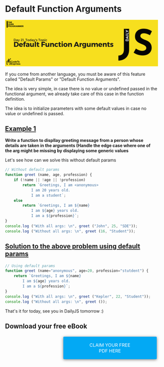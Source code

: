 # Default Function Arguments

![cover](./cover.png)

If you come from another language, you must be aware of this feature called "Default Params" or "Default Function Arguments".

The idea is very simple, in case there is no value or undefined passed in the functional argument, we already take care of this case in the function definition.

The idea is to initialize parameters with some default values in case no value or undefined is passed.

## [Example 1](./1.js)

**Write a function to displlay greeting message from a person whose details are taken in the arguments (Handle the edge case where one of the arg might be missing by displaying some generic values**

Let's see how can we solve this without default params

```js
// Without default params
function greet (name, age, profession) {
    if (!name || !age || !profession)
        return `Greetings, I am <anonymous>
            I am 20 years old.
            I am a student`;
    else   
        return `Greetings, I am ${name}
            I am ${age} years old.
            I am a ${profession}`;
}
console.log ("With all args: \n", greet ("John", 25, "SDE"));
console.log ("Without all args: \n", greet (16, "Student"));
```

## [Solution to the above problem using default params](./1.js)

```js
// Using default params
function greet (name="anonymous", age=20, profession="stutdent") {
    return `Greetings, I am ${name}
        I am ${age} years old.
        I am a ${profession}`; 
}
console.log ("With all args: \n", greet ("Kepler", 22, "Student"));
console.log ("Without all args: \n", greet ());
```

That's it for today, see you in DailyJS tomorrow :)

## Download your free eBook

<a href="./ebook.pdf" style="display: inline-block; margin: 0.3em; padding: 1.2em 5em; overflow: hidden; position: relative; text-decoration: none; text-transform: uppercase; border-radius: 3px;  -webkit-transition: 0.3s; -moz-transition: 0.3s; -ms-transition: 0.3s; -o-transition: 0.3s;  transition: 0.3s; box-shadow: 0 2px 10px rgba(0,0,0,0.5); border: none;  font-size: 15px; text-align: center;   background-color: #03A9F4; color: white; margin-left: 38%;" download class="btn-rounded-white">Claim Your Free PDF Here</a>